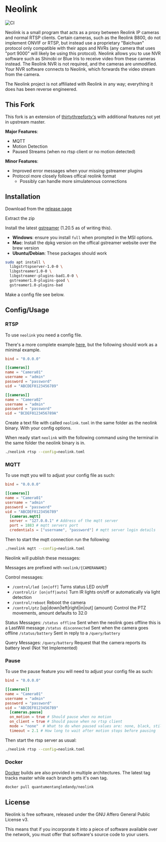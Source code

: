 # Neolink

![CI](https://github.com/QuantumEntangledAndy/neolink/workflows/CI/badge.svg)

Neolink is a small program that acts as a proxy between Reolink IP cameras and
normal RTSP clients.
Certain cameras, such as the Reolink B800, do not implement ONVIF or RTSP, but
instead use a proprietary "Baichuan" protocol only compatible with their apps
and NVRs (any camera that uses "port 9000" will likely be using this protocol).
Neolink allows you to use NVR software such as Shinobi or Blue Iris to receive
video from these cameras instead.
The Reolink NVR is not required, and the cameras are unmodified.
Your NVR software connects to Neolink, which forwards the video stream from the
camera.

The Neolink project is not affiliated with Reolink in any way; everything it
does has been reverse engineered.

## This Fork

This fork is an extension of [thirtythreeforty's](https://github.com/thirtythreeforty/neolink)
with additional features not yet in upstream master.

**Major Features**:

- MQTT
- Motion Detection
- Paused Streams (when no rtsp client or no motion detected)

**Minor Features**:

- Improved error messages when your missing gstreamer plugins
- Protocol more closely follows offical reolink format
  - Possibly can handle more simulatenous connections

## Installation

Download from the [release page](https://github.com/QuantumEntangledAndy/neolink/releases)

Extract the zip

Install the latest [gstreamer](https://gstreamer.freedesktop.org/download/) (1.20.5 as of writing this).
- **Windows**: ensure you install `full` when prompted in the MSI options.
- **Mac**: Install the dpkg version on the offical gstreamer website over the brew version
- **Ubuntu/Debian**: These packages should work
```bash
sudo apt install \
  libgstrtspserver-1.0-0 \
  libgstreamer1.0-0 \
  libgstreamer-plugins-bad1.0-0 \
  gstreamer1.0-plugins-good \
  gstreamer1.0-plugins-bad
```

Make a config file see below.


## Config/Usage

### RTSP

To use `neolink` you need a config file.

There's a more complete example [here](https://github.com/QuantumEntangledAndy/neolink/blob/master/sample_config.toml),
but the following should work as a minimal example.

```toml
bind = "0.0.0.0"

[[cameras]]
name = "Camera01"
username = "admin"
password = "password"
uid = "ABCDEF0123456789"

[[cameras]]
name = "Camera02"
username = "admin"
password = "password"
uid = "BCDEF0123456789A"
```

Create a text file with called `neolink.toml` in the same folder as the neolink binary. With your config options.

When ready start `neolink` with the following command
using the terminal in the same folder the neolink binary is in.

```bash
./neolink rtsp --config=neolink.toml
```


### MQTT

To use mqtt you will to adjust your config file as such:

```toml
bind = "0.0.0.0"

[[cameras]]
name = "Camera01"
username = "admin"
password = "password"
uid = "ABCDEF0123456789"
  [cameras.mqtt]
  server = "127.0.0.1" # Address of the mqtt server
  port = 1883 # mqtt servers port
  credentials = ["username", "password"] # mqtt server login details
```

Then to start the mqtt connection run the following:

```bash
./neolink mqtt --config=neolink.toml
```

Neolink will publish these messages:

Messages are prefixed with `neolink/{CAMERANAME}`

Control messages:
- `/control/led [on|off]` Turns status LED on/off
- `/control/ir [on|off|auto]` Turn IR lights on/off or automatically via light detection
- `/control/reboot` Reboot the camera
- `/control/ptz` [up|down|left|right|in|out] (amount) Control the PTZ movements, amount defaults to 32.0

Status Messages:
`/status offline` Sent when the neolink goes offline this is a LastWill message
`/status disconnected` Sent when the camera goes offline
`/status/battery` Sent in reply to a `/query/battery`

Query Messages:
`/query/battery` Request that the camera reports its battery level (Not Yet Implemented)

### Pause

To use the pause feature you will need to adjust your config file as such:

```toml
bind = "0.0.0.0"

[[cameras]]
name = "Camera01"
username = "admin"
password = "password"
uid = "ABCDEF0123456789"
  [cameras.pause]
  on_motion = true # Should pause when no motion
  on_client = true # Should pause when no rtsp client
  mode = "none"  # What to do when paused values are: none, black, still, test
  timeout = 2.1 # How long to wait after motion stops before pausing
```

Then start the rtsp server as usual:

```bash
./neolink rtsp --config=neolink.toml
```


### Docker

[Docker](https://hub.docker.com/r/quantumentangledandy/neolink) builds are also provided
in multiple architectures. The latest tag tracks master while each branch gets it's own tag.

```bash
docker pull quantumentangledandy/neolink
```

## License

Neolink is free software, released under the GNU Affero General Public License
v3.

This means that if you incorporate it into a piece of software available over
the network, you must offer that software's source code to your users.
